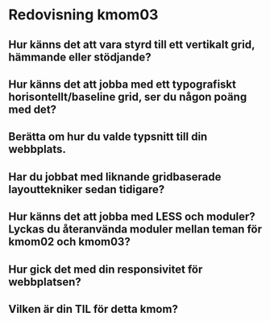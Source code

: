 ---
---
Redovisning kmom03
=========================

Hur känns det att vara styrd till ett vertikalt grid, hämmande eller stödjande?
-----------------------------------------------------------------------
Hur känns det att jobba med ett typografiskt horisontellt/baseline grid, ser du någon poäng med det?
-----------------------------------------------------------------------
Berätta om hur du valde typsnitt till din webbplats.
-----------------------------------------------------------------------
Har du jobbat med liknande gridbaserade layouttekniker sedan tidigare?
-----------------------------------------------------------------------
Hur känns det att jobba med LESS och moduler? Lyckas du återanvända moduler mellan teman för kmom02 och kmom03?
-----------------------------------------------------------------------
Hur gick det med din responsivitet för webbplatsen?
-----------------------------------------------------------------------
Vilken är din TIL för detta kmom?
-----------------------------------------------------------------------
